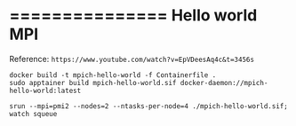 ===============
Hello world MPI
===============

Reference: `https://www.youtube.com/watch?v=EpVDeesAq4c&t=3456s`

```
docker build -t mpich-hello-world -f Containerfile .
sudo apptainer build mpich-hello-world.sif docker-daemon://mpich-hello-world:latest
```
```
srun --mpi=pmi2 --nodes=2 --ntasks-per-node=4 ./mpich-hello-world.sif; watch squeue
```

